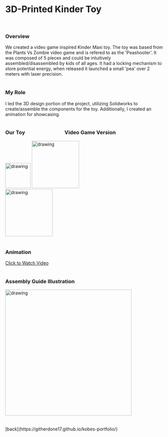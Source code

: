 # 3D-Printed Kinder Toy
<br> 

### Overview 
We created a video game inspired Kinder Maxi toy. The toy was based from the Plants Vs Zombie video game and is refered to as the 'Peashooter'. It was composed of 5 pieces and could be intuitively assembled/disassembled by kids of all ages. It had a locking mechanism to store potential energy, when released it launched a small 'pea' over 2 meters with laser precision. <br><br>

### My Role
I led the 3D design portion of the project, utilizing Solidworks to create/assemble the components for the toy. Additionally, I created an animation for showcasing. 
<br> <br> 
### Our Toy &emsp; &emsp; &emsp; &emsp; &emsp; &emsp; Video Game Version  
 <img src="https://githerdone17.github.io/kobes-portfolio/Images/PShooter_Printed.png" alt="drawing" width="80"/> <img src="https://githerdone17.github.io/kobes-portfolio/Images/our_Pshooter.png" alt="drawing" width="150"/> &emsp; &emsp; &emsp; &emsp; &emsp; &emsp; &emsp; &emsp; <img src="https://githerdone17.github.io/kobes-portfolio/Images/Actual_Pshooter.png" alt="drawing" width="150"/>
<br> <br> 
### Animation 
[Click to Watch Video](https://github.com/GitHerDone17/kobes-portfolio/assets/116814632/5705c279-c763-442c-b163-bd01f71e2f34)
<br> <br>

### Assembly Guide Illustration 
<img src="https://githerdone17.github.io/kobes-portfolio/Images/Toy_instructions.png" alt="drawing" width="400"/>
<br> <br> <br>
[back](https://githerdone17.github.io/kobes-portfolio/)
